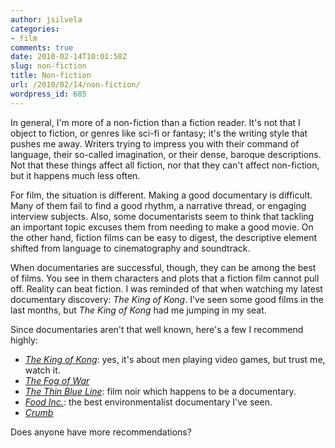 ```yaml
---
author: jsilvela
categories:
- film
comments: true
date: 2010-02-14T10:01:58Z
slug: non-fiction
title: Non-fiction
url: /2010/02/14/non-fiction/
wordpress_id: 685
---
```


In general, I'm more of a non-fiction than a fiction reader. It's not that I object to fiction, or genres like sci-fi or fantasy; it's the writing style that pushes me away. Writers trying to impress you with their command of language, their so-called imagination, or their dense, baroque descriptions. Not that these things affect all fiction, nor that they can't affect non-fiction, but it happens much less often.

For film, the situation is different. Making a good documentary is difficult. Many of them fail to find a good rhythm, a narrative thread, or engaging interview subjects. Also, some documentarists seem to think that tackling an important topic excuses them from needing to make a good movie. On the other hand, fiction films can be easy to digest, the descriptive element shifted from language to cinematography and soundtrack.

When documentaries are successful, though, they can be among the best of films. You see in them characters and plots that a fiction film cannot pull off. Reality can beat fiction. I was reminded of that when watching my latest documentary discovery: _The King of Kong_. I've seen some good films in the last months, but _The King of Kong_ had me jumping in my seat.

Since documentaries aren't that well known, here's a few I recommend highly:

- _[The King of Kong](https://www.imdb.com/title/tt0923752/)_: yes, it's about men playing video games, but trust me, watch it.
- _[The Fog of War](https://www.imdb.com/title/tt0317910/)_
- _[The Thin Blue Line](https://www.imdb.com/title/tt0096257/)_: film noir which happens to be a documentary.
- _[Food Inc.](https://www.imdb.com/title/tt1286537/)_: the best environmentalist documentary I've seen.
- _[Crumb](https://www.imdb.com/title/tt0109508/)_

Does anyone have more recommendations?
